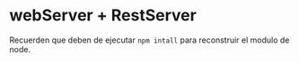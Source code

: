 # webServer + RestServer

Recuerden que deben de ejecutar ``` npm intall ``` para reconstruir el modulo de node.